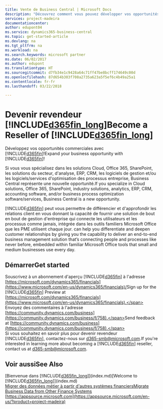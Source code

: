 ```yaml
---
title: Vente de Business Central | Microsoft Docs
description: "Découvrez comment vous pouvez développer vos opportunités commerciales et devenir un partenaire certifié Microsoft et un revendeur de Business Central."
services: project-madeira
documentationcenter: 
author: edupont04
ms.service: dynamics365-business-central
ms.topic: get-started-article
ms.devlang: na
ms.tgt_pltfrm: na
ms.workload: na
ms.search.keywords: microsoft partner
ms.date: 06/02/2017
ms.author: edupont
ms.translationtype: HT
ms.sourcegitcommit: d7fb34e1c9428a64c71ff47be8bcff174649c00d
ms.openlocfilehash: 87d654b303f708a2735a623a5f5ef6c4b49a25a1
ms.contentlocale: fr-fr
ms.lasthandoff: 03/22/2018

---
```

# <a name="become-a-reseller-of-included365finlongincludesd365finlongmdmd"></a><span data-ttu-id="e1426-103">Devenir revendeur [!INCLUDE[d365fin_long](includes/d365fin_long_md.md)]</span><span class="sxs-lookup"><span data-stu-id="e1426-103">Become a Reseller of [!INCLUDE[d365fin_long](includes/d365fin_long_md.md)]</span></span>
<span data-ttu-id="e1426-104">Développez vos opportunités commerciales avec [!INCLUDE[d365fin](includes/d365fin_md.md)]!</span><span class="sxs-lookup"><span data-stu-id="e1426-104">Expand your business opportunity with [!INCLUDE[d365fin](includes/d365fin_md.md)]!</span></span>  

<span data-ttu-id="e1426-105">Si vous vous spécialisez dans les solutions Cloud, Office 365, SharePoint, les solutions du secteur, d'analyse, ERP, CRM, les logiciels de gestion et/ou les logiciels/services d'optimisation des processus entreprise, Business Central représente une nouvelle opportunité.</span><span class="sxs-lookup"><span data-stu-id="e1426-105">If you specialize in Cloud solutions, Office 365, SharePoint, industry solutions, analytics, ERP, CRM, accounting software, and/or business process optimization software/services, Business Central is a new opportunity.</span></span>   

[!INCLUDE[d365fin](includes/d365fin_md.md)]<span data-ttu-id="e1426-106"> peut vous permettre de différencier et d'approfondir les relations client en vous donnant la capacité de fournir une solution de bout en bout de gestion d'entreprise qui connecte les utilisateurs et les processus comme jamais, intégrée dans les outils familiers Microsoft Office que les PME utilisent chaque jour.</span><span class="sxs-lookup"><span data-stu-id="e1426-106"> can help you differentiate and deepen customer relationships by giving you the capability to deliver an end-to-end business management solution that’s connecting people and processes like never before, embedded within familiar Microsoft Office tools that small and medium businesses use every day.</span></span>  

## <a name="get-started"></a><span data-ttu-id="e1426-107">Démarrer</span><span class="sxs-lookup"><span data-stu-id="e1426-107">Get started</span></span>
<span data-ttu-id="e1426-108">Souscrivez à un abonnement d'aperçu [!INCLUDE[d365fin](includes/d365fin_md.md)] à l'adresse [https://microsoft.com/dynamics365/financials](https://www.microsoft.com/en-us/dynamics365/financials)/</span><span class="sxs-lookup"><span data-stu-id="e1426-108">Sign up for the [!INCLUDE[d365fin](includes/d365fin_md.md)] Preview at [https://microsoft.com/dynamics365/financials](https://www.microsoft.com/en-us/dynamics365/financials).</span></span>  
<span data-ttu-id="e1426-109">Envoyez des commentaires à l'adresse [https://community.dynamics.com/business](https://community.dynamics.com/business/f/758).</span><span class="sxs-lookup"><span data-stu-id="e1426-109">Send feedback at [https://community.dynamics.com/business](https://community.dynamics.com/business/f/758).</span></span>  
<span data-ttu-id="e1426-110">Si vous souhaitez en savoir plus pour devenir revendeur [!INCLUDE[d365fin](includes/d365fin_md.md)], contactez-nous sur [d365-smb@microsoft.com](mailto:d365-smb@microsoft.com).</span><span class="sxs-lookup"><span data-stu-id="e1426-110">If you're interested in learning more about becoming a [!INCLUDE[d365fin](includes/d365fin_md.md)] reseller, contact us at [d365-smb@microsoft.com](mailto:d365-smb@microsoft.com).</span></span>  

## <a name="see-also"></a><span data-ttu-id="e1426-111">Voir aussi</span><span class="sxs-lookup"><span data-stu-id="e1426-111">See Also</span></span>
<span data-ttu-id="e1426-112">[Bienvenue dans [!INCLUDE[d365fin_long](includes/d365fin_long_md.md)]](index.md)</span><span class="sxs-lookup"><span data-stu-id="e1426-112">[Welcome to [!INCLUDE[d365fin_long](includes/d365fin_long_md.md)]](index.md)</span></span>  
[<span data-ttu-id="e1426-113">Migrer des données métier à partir d'autres systèmes financiers</span><span class="sxs-lookup"><span data-stu-id="e1426-113">Migrate Business Data from Other Finance Systems</span></span>](upload-data.md)  
[https://appsource.microsoft.com](https://appsource.microsoft.com/en-us/?product=project-madeira)  

